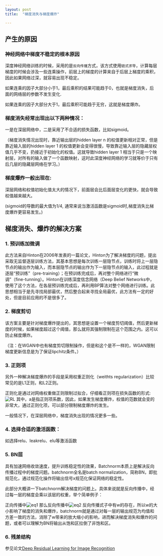 ```yaml
---
layout: post
title:  "梯度消失与梯度爆炸"

---
```


## 产生的原因

### 神经网络中梯度不稳定的根本原因

深度神经网络训练的时候，采用的是`反向传播`方式，该方式使用`链式求导`，计算每层梯度的时候会涉及一些连乘操作，前层上的梯度的计算来自于后层上梯度的乘积，因此如果网络过深，就容易出现不稳定。

如果连乘的因子大部分小于1，最后乘积的结果可能趋于0，也就是梯度消失，后面的网络层的参数不发生变化.

如果连乘的因子大部分大于1，最后乘积可能趋于无穷，这就是梯度爆炸。


### 梯度消失经常出现出以下两种情况：

一是在深层网络中，二是采用了不合适的损失函数，比如sigmoid。

（梯度消失情况出现时，靠近输出层的hidden layer n 的权值更新相对正常，但是靠近输入层的hidden layer 1 的权值更新会变得很慢，导致靠近输入层的隐藏层权值几乎不变，扔接近于初始化的权值。这就导致hidden layer 1 相当于只是一个映射层，对所有的输入做了一个函数映射，这时此深度神经网络的学习就等价于只有后几层的隐藏层网络在学习。）

### 梯度爆炸一般出现在: 
深层网络和权值初始化值太大的情况下，前面层会比后面层变化的更快，就会导致权值越来越大。

(sigmoid的导数的最大值为1/4, 通常来说当激活函数是sigmoid时,梯度消失比梯度爆炸更容易发生。)

## 梯度消失、爆炸的解决方案

### 1. 预训练加微调

此方法来自Hinton在2006年发表的一篇论文，Hinton为了解决梯度的问题，提出采取无监督逐层训练方法，其基本思想是每次训练一层隐节点，训练时将上一层隐节点的输出作为输入，而本层隐节点的输出作为下一层隐节点的输入，此过程就是逐层“预训练”（pre-training）；在预训练完成后，再对整个网络进行“微调”（fine-tunning）。Hinton在训练深度信念网络（Deep Belief Networks中，使用了这个方法，在各层预训练完成后，再利用BP算法对整个网络进行训练。此思想相当于是先寻找局部最优，然后整合起来寻找全局最优，此方法有一定的好处，但是目前应用的不是很多了。

### 2. 梯度剪切

该方案主要是针对梯度爆炸提出的，其思想是设置一个梯度剪切阈值，然后更新梯度的时候，如果梯度超过这个阈值，那么就将其强制限制在这个范围之内。这可以防止梯度爆炸。

（注：在WGAN中也有梯度剪切限制操作，但是和这个是不一样的，WGAN限制梯度更新信息是为了保证lipchitz条件。）

### 3. 正则项

另外一种解决梯度爆炸的手段是采用权重正则化（weithts regularization）比较常见的是L1正则，和L2正则。

正则化是通过对网络权重做正则限制过拟合，仔细看正则项在损失函数的形式:
![RL]({{site.url}}/images/RL.png)
其中，a是指正则项系数，因此，如果发生梯度爆炸，权值的范数就会变的非常大，通过正则化项，可以部分限制梯度爆炸的发生。

一般情况下，在深层网络中，梯度消失出现的情况更多一些。

### 4. 选择合适的激活函数：
如选择relu、leakrelu、elu等激活函数

### 5. BN层

具有加速网络收敛速度，提升训练稳定性的效果，Batchnorm本质上是解决反向传播过程中的梯度问题。batchnorm全名是batch normalization，简称BN，即批规范化，通过规范化操作将输出信号x规范化保证网络的稳定性。

此部分大概讲一下batchnorm解决梯度的问题上。具体来说就是反向传播中，经过每一层的梯度会乘以该层的权重，举个简单例子：

正向传播中![eq1]({{site.url}}/images/CNN/td_eq1.png)
那么反向传播中![eq2]({{site.url}}/images/CNN/td_eq2.png)
反向传播式子中有w的存在，所以w的大小影响了梯度的消失和爆炸，batchnorm就是通过对每一层的输出规范为均值和方差一致的方法，消除了w带来的放大缩小的影响，进而解决梯度消失和爆炸的问题，或者可以理解为BN将输出从饱和区拉倒了非饱和区。

### 6. 残差结构

参见论文[Deep Residual Learning for Image Recognition](https://www.cv-foundation.org/openaccess/content_cvpr_2016/papers/He_Deep_Residual_Learning_CVPR_2016_paper.pdf)
